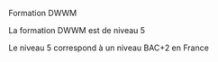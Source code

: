 Formation DWWM

La formation DWWM est de niveau 5

Le niveau 5 correspond à un niveau BAC+2 en France
